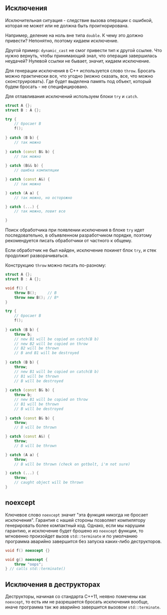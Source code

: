 ## Исключения

Исключительная ситуация - следствие вызова операции с ошибкой, которая не может или не должна быть проигнорирована.

Например, деление на ноль вне типа `double`. К чему это должно привести? Непонятно, поэтому кидаем исключение.

Другой пример: `dynamic_cast` не смог привести тип к другой ссылке. Что нужно вернуть, чтобы принимающий знал, что операция завершилась неудачей? Нулевой ссылки не бывает, значит, кидаем исключение.

Для генерации исключения в C++ используется слово `throw`. Бросать можно практически все, что угодно (можно сказать, все, что можно сконструировать). Где будет выделена память под объект, который будем бросать - не специфицировано.

Для отлавливания исключений используем блоки `try` и `catch`.

```cpp
struct A {};
struct B : A {};

try {
	// бросает B
	f();
	
} catch (B b) {
	// так можно
	
} catch (const B& b) {
	// так можно
	
} catch (B&& b) {
	// ошибка компиляции

} catch (const A&) {
	// так можно

} catch (A a) {
	// так можно, но осторожно

} catch (...) {
	// так можно, ловит все

}
```

Поиск обработчика при появлении исключения в блоке `try` идет последовательно, в объявленном разработчиком порядке, поэтому рекомендуется писать обработчики от частного к общему.

Если обработчик не был найден, исключение покинет блок `try`, и стек продолжит разворачиваться.

Конструкцию `throw` можно писать по-разному:

```cpp
struct A {};
struct B : A {};

void f() {
	throw B();     // B
	throw new B(); // B*
}

try {
	// бросает B
	f();
	
} catch (B b) {
	throw b;
	// new B1 will be copied on catch(B b)
	// new B2 will be copied on throw
	// B2 will be thrown
	// B and B1 will be destroyed
	
} catch (B b) {
	throw;
	// new B1 will be copied on catch(B b)
	// B1 will be thrown
	// B will be destroyed
	
} catch (const B& b) {
	throw b;
	// new B1 will be copied on throw
	// B1 will be thrown
	// B will be destroyed
	
} catch (const B& b) {
	throw;
	// B will be thrown

} catch (const A&) {
	throw;
	// B will be thrown

} catch (A a) {
	throw;
	// B will be thrown (check on gotbolt, i'm not sure)

} catch (...) {
	throw;
	// caught object will be thrown
}

```

## noexcept

Ключевое слово `noexcept` значит "эта функция никогда не бросает исключения". Гарантия с нашей стороны позволяет компилятору генерировать более компактный код. Однако, если мы нарушим гарантию, и исключение будет брошено из `noexcept` функции, то мгновенно произойдет вызов `std::terminate` и по умолчанию программа аварийно завершится без запуска каких-либо деструкторов.

```cpp
void f() noexcept {}

void g() noexcept {
	throw "oops";
} // calls std::terminate()
```

## Исключения в деструкторах

Деструкторы, начиная со стандарта C++11, неявно помечены как `noexcept`, то есть им не разрешается бросать исключения вообще, иначе программа так же аварийно завершится вызовом `std::terminate`.
